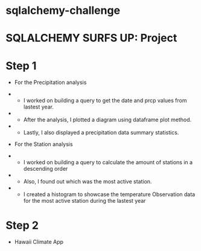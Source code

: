 # sqlalchemy-challenge
# SQLALCHEMY SURFS UP: Project

# Step 1
* For the Precipitation analysis
* * I worked on building a query to get the date and prcp values from lastest year.
* * After the analysis, I plotted a diagram using dataframe plot method.
* * Lastly, I also displayed a precipitation data summary statistics.

* For the Station analysis
* * I worked on building a query to calculate the amount of stations in a descending order 
* * Also, I found out which was the most active station.
* *  I created a histogram to showcase the temperature Observation data for the most active station during the lastest year
# Step 2
* Hawaii Climate App
